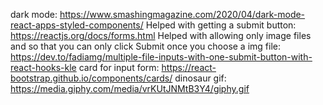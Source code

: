 dark mode: https://www.smashingmagazine.com/2020/04/dark-mode-react-apps-styled-components/ Helped with getting a submit
button: https://reactjs.org/docs/forms.html Helped with allowing only image files and so that you can only click Submit
once you choose a img file: https://dev.to/fadiamg/multiple-file-inputs-with-one-submit-button-with-react-hooks-kle card
for input form: https://react-bootstrap.github.io/components/cards/ dinosaur gif:
https://media.giphy.com/media/vrKUtJNMtB3Y4/giphy.gif
